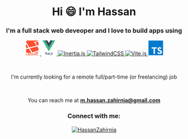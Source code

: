 <h1 align="center">Hi 😄 I'm Hassan</h1>
<h3 align="center">I'm a full stack web deveoper and I love to build apps using</h3>
<p align="center">
<a href="https://laravel.com/" target="_blank" rel="noreferrer"> <img src="https://raw.githubusercontent.com/devicons/devicon/master/icons/laravel/laravel-plain-wordmark.svg" alt="Laravel" width="40" height="40"/> </a>
<a href="https://vuejs.org/" target="_blank" rel="noreferrer"> <img src="https://raw.githubusercontent.com/devicons/devicon/master/icons/vuejs/vuejs-original-wordmark.svg" alt="Vue.js" width="40" height="40"/> </a>
<a href="https://inertiajs.com/" target="_blank" rel="noreferrer"> <img src="https://avatars.githubusercontent.com/u/47703742?s=200&v=4" alt="Inertia.js" width="40" height="40"/> </a>
<a href="https://tailwindcss.com/" target="_blank" rel="noreferrer"> <img src="https://www.vectorlogo.zone/logos/tailwindcss/tailwindcss-icon.svg" alt="TailwindCSS" width="40" height="40"/> </a>
<a href="https://vitejs.dev/" target="_blank" rel="noreferrer"> <img src="https://vitejs.dev/logo.svg" alt="Vite.js" width="40" height="40"/> </a>
<a href="https://www.typescriptlang.org/" target="_blank" rel="noreferrer"> <img src="https://raw.githubusercontent.com/devicons/devicon/master/icons/typescript/typescript-original.svg" alt="TypeScript" width="40" height="40"/> </a>
</p>
<br>
<p align="center">I'm currently looking for a remote full/part-time (or freelancing) job</b></p>
<br>
<p align="center">You can reach me at <a href="mailto:m.hassan.zahirnia@gmail.com"><b>m.hassan.zahirnia@gmail.com</b></a></p>

<h3 align="center">Connect with me:</h3>
<p align="center">
<a href="https://twitter.com/HassanZahirnia" target="blank"><img align="center" src="https://cdn.jsdelivr.net/gh/devicons/devicon/icons/twitter/twitter-original.svg" alt="HassanZahirnia" height="30" width="40" /></a>
</p>

